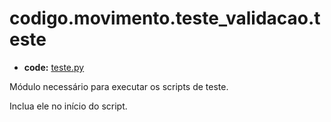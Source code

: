 <a id="codigo-movimento-teste-validacao-teste"></a>

# codigo.movimento.teste_validacao.teste

* **code:**
  [teste.py](../../../../codigo/movimento/teste_validacao/teste.py)

<a id="module-codigo.movimento.teste_validacao.teste"></a>

Módulo necessário para executar os scripts de teste.

Inclua ele no início do script.
